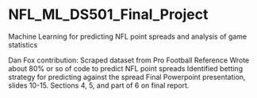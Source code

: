 # NFL_ML_DS501_Final_Project
Machine Learning for predicting NFL point spreads and analysis of game statistics

Dan Fox contribution:
  Scraped dataset from Pro Football Reference
  Wrote about 80% or so of code to predict NFL point spreads
  Identified betting strategy for predicting against the spread
  Final Powerpoint presentation, slides 10-15.
  Sections 4, 5, and part of 6 on final report.
